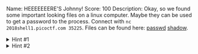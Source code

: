 Name: HEEEEEEERE'S Johnny!
Score: 100
Description: Okay, so we found some important looking files on a linux computer. Maybe they can be used to get a password to the process. Connect with <code>nc 2018shell1.picoctf.com 35225</code>. Files can be found here: <a href='//2018shell1.picoctf.com/static/a488bb3c175bc843e0fbce95fff920d9/passwd'>passwd</a> <a href='//2018shell1.picoctf.com/static/a488bb3c175bc843e0fbce95fff920d9/shadow'>shadow</a>.
<details><summary>Hint #1</summary>If at first you don't succeed, try, try again. And again. And again.</details><details><summary>Hint #2</summary>If you're not careful these kind of problems can really "rockyou".</details>